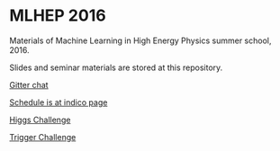# MLHEP 2016

Materials of Machine Learning in High Energy Physics summer school, 2016.

Slides and seminar materials are stored at this repository.

[Gitter chat](https://gitter.im/yandexdataschool/mlhep2016)

[Schedule is at indico page](https://indico.cern.ch/event/497368/)

[Higgs Challenge](https://inclass.kaggle.com/c/mlhep-2016-higgs-detection)

[Trigger Challenge](https://inclass.kaggle.com/c/mlhep-2016-trigger-system)
